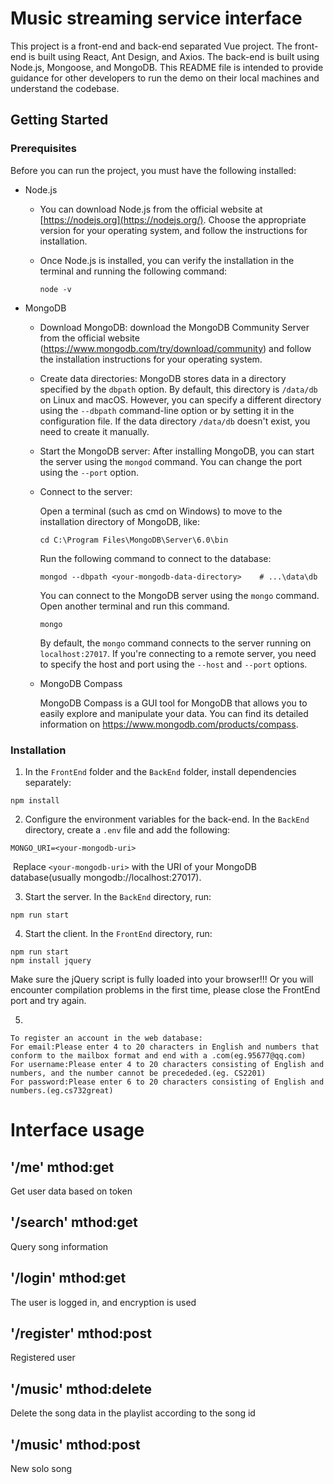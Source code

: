 # Music streaming service interface

This project is a front-end and back-end separated Vue project. The front-end is built using React, Ant Design, and Axios. The back-end is built using Node.js, Mongoose, and MongoDB. This README file is intended to provide guidance for other developers to run the demo on their local machines and understand the codebase.

## Getting Started

### Prerequisites

Before you can run the project, you must have the following installed:

- Node.js

  - You can download Node.js from the official website at [https://nodejs.org](https://nodejs.org/). Choose the appropriate version for your operating system, and follow the instructions for installation.

  - Once Node.js is installed, you can verify the installation in the terminal and running the following command:

    ```
    node -v
    ```

- MongoDB

  - Download MongoDB: download the MongoDB Community Server from the official website (https://www.mongodb.com/try/download/community) and follow the installation instructions for your operating system.

  - Create data directories: MongoDB stores data in a directory specified by the `dbpath` option. By default, this directory is `/data/db` on Linux and macOS. However, you can specify a different directory using the `--dbpath` command-line option or by setting it in the configuration file. If the data directory `/data/db` doesn't exist, you need to create it manually.

  - Start the MongoDB server: After installing MongoDB, you can start the server using the `mongod` command. You can change the port using the `--port` option.

  - Connect to the server: 
    
    Open a terminal (such as cmd on Windows) to move to the installation directory of MongoDB, like:
    `````
    cd C:\Program Files\MongoDB\Server\6.0\bin
    `````
    
    Run the following command to connect to the database:
    `````
    mongod --dbpath <your-mongodb-data-directory>    # ...\data\db
    `````

    You can connect to the MongoDB server using the `mongo` command. Open another terminal and run this command.

    ```
    mongo
    ```

    By default, the `mongo` command connects to the server running on `localhost:27017`. If you're connecting to a remote server, you need to specify the host and port using the `--host` and `--port` options.

  - MongoDB Compass

    MongoDB Compass is a GUI tool for MongoDB that allows you to easily explore and manipulate your data. You can find its detailed information on https://www.mongodb.com/products/compass.

### Installation

1. In the `FrontEnd` folder and the `BackEnd` folder, install dependencies separately:

```
npm install
```

2. Configure the environment variables for the back-end. In the `BackEnd` directory, create a `.env` file and add the following:

```
MONGO_URI=<your-mongodb-uri>
```

​		Replace `<your-mongodb-uri>` with the URI of your MongoDB database(usually mongodb://localhost:27017).

3. Start the server. In the `BackEnd` directory, run:

```
npm run start
```

4. Start the client. In the `FrontEnd` directory, run:

```
npm run start
npm install jquery
```
Make sure the jQuery script is fully loaded into your browser!!! Or you will encounter compilation problems in the first time, please close the FrontEnd port and try again.


5. 
```
To register an account in the web database:
For email:Please enter 4 to 20 characters in English and numbers that conform to the mailbox format and end with a .com(eg.95677@qq.com)
For username:Please enter 4 to 20 characters consisting of English and numbers, and the number cannot be precededed.(eg. CS2201)
For password:Please enter 6 to 20 characters consisting of English and numbers.(eg.cs732great)
```

# Interface usage

## '/me' mthod:get
Get user data based on token
## '/search' mthod:get
Query song information
## '/login' mthod:get
The user is logged in, and encryption is used
## '/register' mthod:post
Registered user
## '/music' mthod:delete
Delete the song data in the playlist according to the song id
## '/music' mthod:post
New solo song



